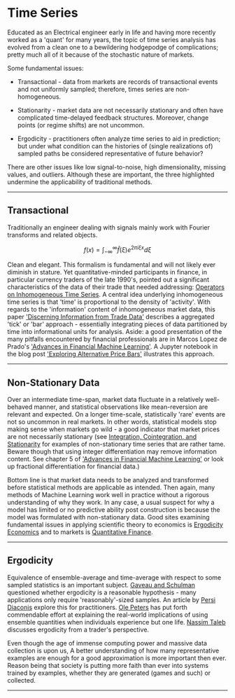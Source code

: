 <!--
.. title: Time series
.. slug: Time series
.. date: 2019-02-04 19:34:54 UTC
.. tags: 
.. category: 
.. link: 
.. description: 
.. type: text
.. has_math: True
-->

# Time Series

Educated as an Electrical engineer early in life and having more recently worked as a 'quant' for many years, the topic of time series analysis has evolved from a clean one to a bewildering hodgepodge of complications; pretty much all of it because of the stochastic nature of markets.

Some fundamental issues:

 + Transactional - data from markets are records of transactional events and not uniformly sampled; therefore, times series are non-homogeneous.
 
 + Stationarity - market data are not necessarily stationary and often have complicated time-delayed feedback structures. Moreover, change points (or regime shifts) are not uncommon.

 + Ergodicity - practitioners often analyze time series to aid in prediction; but under what condition can the histories of (single realizations of) sampled paths be considered representative of future behavior?

 There are other issues like low signal-to-noise, high dimensionality, missing values, and outliers. Although these are important, the three highlighted undermine the applicability of traditional methods.

---

## Transactional

Traditionally an engineer dealing with signals mainly work with Fourier transforms and related objects.

$$
f(x) = \int_{-\infty}^{\infty} \hat f(\xi) e^{2 \pi i \xi x} d\xi 
$$

Clean and elegant. This formalism is fundamental and will not likely ever diminish in stature. Yet quantitative-minded participants in finance, in particular currency traders of the late 1990's, pointed out a significant characteristics of the data of their trade that needed addressing:
[Operators on Inhomogeneous Time Series](https://papers.ssrn.com/sol3/papers.cfm?abstract_id=208278). A central idea underlying inhomogeneous time series is that 'time' is proportional to the density of 'activity'. With regards to the 'information' content of inhomogeneous market data, this paper ['Discerning Information from Trade Data'](https://papers.ssrn.com/sol3/papers.cfm?abstract_id=1989555) describes a aggregated 'tick' or 'bar' approach - essentially integrating pieces of data partitioned by time into informational units for analysis. Aside: a good presentation of the many pitfalls encountered by financial professionals are in Marcos Lopez de Prado's ['Advances in Financial Machine Learning'](https://www.wiley.com/en-us/Advances+in+Financial+Machine+Learning-p-9781119482109). A Jupyter notebook in the blog post ['Exploring Alternative Price Bars'](http://www.blackarbs.com/blog/exploring-alternative-price-bars) illustrates this approach.

---

## Non-Stationary Data

Over an intermediate time-span, market data fluctuate in a relatively well-behaved manner, and statistical observations like mean-reversion are relevant and expected. On a longer time-scale, statistically 'rare' events are not so uncommon in real markets. In other words, statistical models stop making sense when markets go wild - a good indicator that market prices are not necessarily stationary (see [Integration, Cointegration, and Stationarity](https://www.youtube.com/watch?v=Pn_RiDbK82M&t=160s) for examples of non-stationary time series that are rather tame. Beware though that using integer differentiation may remove information content. See chapter 5 of ['Advances in Financial Machine Learning'](https://www.wiley.com/en-us/Advances+in+Financial+Machine+Learning-p-9781119482109) or look up fractional differentiation for financial data.)

<!---
memory effects
-->
Bottom line is that market data needs to be analyzed and transformed before statistical methods are applicable as intended. Then again, many methods of Machine Learning work well in practice without a rigorous understanding of why they work. In any case, a usual suspect for why a model has limited or no predictive ability post construction is because the model was formulated with non-stationary data. Good sites examining fundamental issues in applying scientific theory to economics is [Ergodicity Economics](https://ergodicityeconomics.com/) and to markets is [Quantitative Finance](http://www.quantresearch.info/).

---

## Ergodicity

Equivalence of ensemble-average and time-average with respect to some sampled statistics is an important subject. [Gaveau and Schulman](https://arxiv.org/abs/1401.7224) questioned whether ergodicity is a reasonable hypothesis - many applications only require 'reasonably'-sized samples. An article by [Persi Diaconis](https://statweb.stanford.edu/~cgates/PERSI/papers/mixing.pdf) explore this for practitioners. [Ole Peters](https://www.youtube.com/watch?v=LGqOH3sYmQA) has put forth commendable effort at explaining
the real-world implications of using ensemble quantities when individuals experience but one life. [Nassim Taleb](https://www.youtube.com/watch?v=qA_6BWkC4og) discusses ergodicity from a trader's perspective.

Even though the age of immense computing power and massive data collection is upon us, A better understanding of how many representative examples are enough for a good approximation is more important then ever. Reason being that society is putting more faith than ever into systems trained by examples, whether they are generated (games and such) or collected.

---
